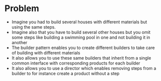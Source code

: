 # Problem
- Imagine you had to build several houses with different materials but using the same steps.
- Imagine also that you have to build several other houses but you omit some steps like building a swimming pool in one and not building it in another
- The builder pattern enables you to create different builders to take care of building with different materials
- It also allows you to use these same builders that inherit from a single common interface with corresponding products for each builder
- It also allows you to use a director which enables removing steps from a builder to for instance create a product without a step
